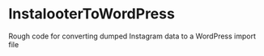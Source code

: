 # InstalooterToWordPress
Rough code for converting dumped Instagram data to a WordPress import file
